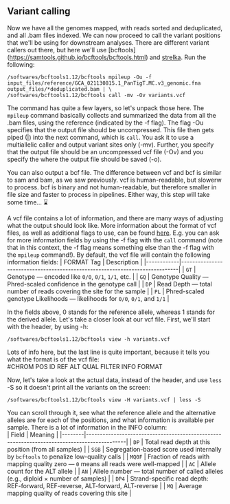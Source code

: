 ## Variant calling
Now we have all the genomes mapped, with reads sorted and deduplicated, and all .bam files indexed. We can now proceed to call the variant positions that we'll be using for downstream analyses. There are different variant callers out there, but here we'll use [bcftools] (https://samtools.github.io/bcftools/bcftools.html) and [strelka](https://github.com/Illumina/strelka). Run the following:
```
/softwares/bcftools1.12/bcftools mpileup -Ou -f input_files/reference/GCA_021130815.1_PanTigT.MC.v3_genomic.fna output_files/*deduplicated.bam | \
/softwares/bcftools1.12/bcftools call -mv -Ov variants.vcf
```

The command has quite a few layers, so let's unpack those here. The `mpileup` command basically collects and summarized the data from all the .bam files, using the reference (indicated by the -f flag). The flag -Ou specifies that the output file should be uncompressed. This file then gets piped (|) into the next command, which is `call`. You ask it to use a multiallelic caller and output variant sites only (-mv). Further, you specify that the output file should be an uncompressed vcf file (-Ov) and you specify the where the output file should be saved (-o).

You can also output a bcf file. The difference between vcf and bcf is similar to sam and bam, as we saw previously. vcf is human-readable, but slowerw to process. bcf is binary and not human-readable, but therefore smaller in file size and faster to process in pipelines. Either way, this step will take some time... :hourglass:

A vcf file contains a lot of information, and there are many ways of adjusting what the output should look like. More information about the format of vcf files, as well as additional flags to use, can be found [here](https://samtools.github.io/hts-specs/VCFv4.2.pdf). E.g. you can ask for more information fields by using the -f flag with the `call` command (note that in this context, the -f flag means something else than the -f flag with the `mpileup` command!). By default, the vcf file will contain the following information fields:
| FORMAT Tag | Description                                                                 |
|------------|-----------------------------------------------------------------------------|
| `GT`       | Genotype — encoded like `0/0`, `0/1`, `1/1`, etc.                           |
| `GQ`       | Genotype Quality — Phred-scaled confidence in the genotype call            |
| `DP`       | Read Depth — total number of reads covering the site for the sample        |
| `PL`       | Phred-scaled genotype Likelihoods — likelihoods for `0/0`, `0/1`, and `1/1` |

In the fields above, 0 stands for the reference allele, whereas 1 stands for the derived allele. Let's take a closer look at our vcf file. First, we'll start with the header, by using -h:
```
/softwares/bcftools1.12/bcftools view -h variants.vcf
```

Lots of info here, but the last line is quite important, because it tells you what the format is of the vcf file:  
#CHROM  POS     ID      REF     ALT     QUAL    FILTER  INFO    FORMAT 

Now, let's take a look at the actual data, instead of the header, and use `less` -S so it doesn't print all the variants on the screen:
```
/softwares/bcftools1.12/bcftools view -H variants.vcf | less -S
```

You can scroll through it, see what the reference allele and the alternative alleles are for each of the positions, and what information is available per sample. There is a lot of information in the INFO column:  
| Field  | Meaning                                                                                   |
|--------|--------------------------------------------------------------------------------------------|
| `DP`   | Total read depth at this position (from all samples)                                      |
| `SGB`  | Segregation-based score used internally by `bcftools` to penalize low-quality calls       |
| `MQ0F` | Fraction of reads with mapping quality zero — `0` means all reads were well-mapped        |
| `AC`   | Allele count for the ALT allele                                                           |
| `AN`   | Allele number — total number of called alleles (e.g., diploid × number of samples)        |
| `DP4`  | Strand-specific read depth: REF-forward, REF-reverse, ALT-forward, ALT-reverse            |
| `MQ`   | Average mapping quality of reads covering this site                                       |






